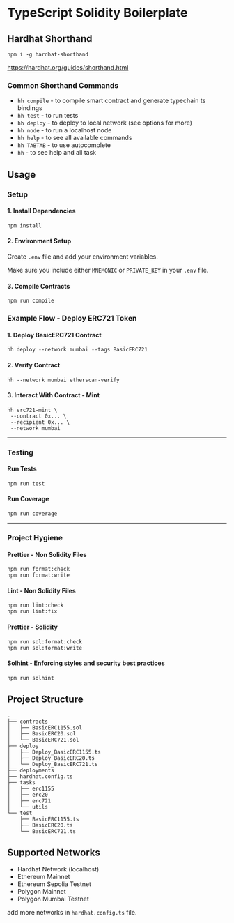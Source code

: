 # TypeScript Solidity Boilerplate

## Hardhat Shorthand

```shell
npm i -g hardhat-shorthand
```

https://hardhat.org/guides/shorthand.html

### Common Shorthand Commands

-   `hh compile` - to compile smart contract and generate typechain ts bindings
-   `hh test` - to run tests
-   `hh deploy` - to deploy to local network (see options for more)
-   `hh node` - to run a localhost node
-   `hh help` - to see all available commands
-   `hh TABTAB` - to use autocomplete
-   `hh` - to see help and all task

## Usage

### Setup

#### 1. Install Dependencies

```shell
npm install
```

#### 2. Environment Setup

Create `.env` file and add your environment variables.

Make sure you include either `MNEMONIC` or `PRIVATE_KEY` in your `.env` file.

#### 3. Compile Contracts

```shell
npm run compile
```

### Example Flow - Deploy ERC721 Token

#### 1. Deploy BasicERC721 Contract

```shell
hh deploy --network mumbai --tags BasicERC721
```

#### 2. Verify Contract

```shell
hh --network mumbai etherscan-verify
```

#### 3. Interact With Contract - Mint

```shell
hh erc721-mint \
 --contract 0x... \
 --recipient 0x... \
 --network mumbai
```

---

### Testing

#### Run Tests

```shell
npm run test
```

#### Run Coverage

```shell
npm run coverage
```

---

### Project Hygiene

#### Prettier - Non Solidity Files

```shell
npm run format:check
npm run format:write
```

#### Lint - Non Solidity Files

```shell
npm run lint:check
npm run lint:fix
```

#### Prettier - Solidity

```shell
npm run sol:format:check
npm run sol:format:write
```

#### Solhint - Enforcing styles and security best practices

```shell
npm run solhint
```

## Project Structure

```text
.
├── contracts
│   ├── BasicERC1155.sol
│   ├── BasicERC20.sol
│   └── BasicERC721.sol
├── deploy
│   ├── Deploy_BasicERC1155.ts
│   ├── Deploy_BasicERC20.ts
│   └── Deploy_BasicERC721.ts
├── deployments
├── hardhat.config.ts
├── tasks
│   ├── erc1155
│   ├── erc20
│   ├── erc721
│   └── utils
└── test
    ├── BasicERC1155.ts
    ├── BasicERC20.ts
    └── BasicERC721.ts
```

## Supported Networks

-   Hardhat Network (localhost)
-   Ethereum Mainnet
-   Ethereum Sepolia Testnet
-   Polygon Mainnet
-   Polygon Mumbai Testnet

add more networks in `hardhat.config.ts` file.
